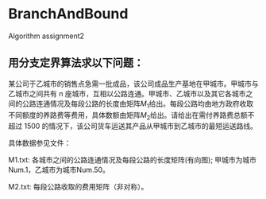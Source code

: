 # BranchAndBound
Algorithm assignment2

## 用分支定界算法求以下问题：
某公司于乙城市的销售点急需一批成品，该公司成品生产基地在甲城市。甲城市与乙城市之间共有 n 座城市，互相以公路连通。甲城市、乙城市以及其它各城市之间的公路连通情况及每段公路的长度由矩阵$M_1$给出。每段公路均由地方政府收取不同额度的养路费等费用，具体数额由矩阵$M_2$给出。请给出在需付养路费总额不超过 1500 的情况下，该公司货车运送其产品从甲城市到乙城市的最短运送路线。

具体数据参见文件：

M1.txt: 各城市之间的公路连通情况及每段公路的长度矩阵(有向图); 甲城市为城市Num.1，乙城市为城市Num.50。

M2.txt: 每段公路收取的费用矩阵（非对称）。
